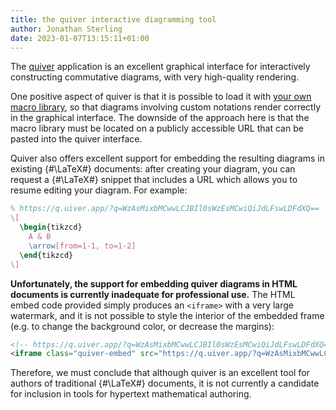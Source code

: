 ```yaml
---
title: the quiver interactive diagramming tool
author: Jonathan Sterling
date: 2023-01-07T13:15:11+01:00
---
```


The [quiver](https://q.uiver.app/) application is an excellent graphical interface for interactively constructing commutative diagrams, with very high-quality rendering.

One positive aspect of quiver is that it is possible to load it with [your own macro library](tfmt-000F), so that diagrams involving custom notations render correctly in the graphical interface. The downside of the approach here is that the macro library must be located on a publicly accessible URL that can be pasted into the quiver interface.

Quiver also offers excellent support for embedding the resulting diagrams in existing {#\LaTeX#} documents: after creating your diagram, you can request a {#\LaTeX#} snippet that includes a URL which allows you to resume editing your diagram. For example:

```latex
% https://q.uiver.app/?q=WzAsMixbMCwwLCJBIl0sWzEsMCwiQiJdLFswLDFdXQ==
\[
  \begin{tikzcd}
    A & B
    \arrow[from=1-1, to=1-2]
  \end{tikzcd}
\]
```

**Unfortunately, the support for embedding quiver diagrams in HTML documents is currently inadequate for professional use.** The HTML embed code provided simply produces an `<iframe>` with a very large watermark, and it is not possible to style the interior of the embedded frame (e.g. to change the background color, or decrease the margins):
```html
<!-- https://q.uiver.app/?q=WzAsMixbMCwwLCJBIl0sWzEsMCwiQiJdLFswLDFdXQ== -->
<iframe class="quiver-embed" src="https://q.uiver.app/?q=WzAsMixbMCwwLCJBIl0sWzEsMCwiQiJdLFswLDFdXQ==&embed" width="304" height="176" style="border-radius: 8px; border: none;"></iframe>
```

Therefore, we must conclude that although quiver is an excellent tool for authors of traditional {#\LaTeX#} documents, it is not currently a candidate for inclusion in tools for hypertext mathematical authoring.
